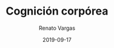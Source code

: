 ---
title: "Cognición corpórea"
author: "Renato Vargas"
lead: "Nosotros estamos diseñados para movernos. Tenemos neuronas en el corazón y en el sistema digestivo. Necesitamos activar nuestro cuerpo para poder dominar nuestra mente. ¿Qué significa lo corpóreo para el alto desempeño? Quizás todo."
shortdesc: "El cuerpo como fuente de conocimiento."
date: "2019-09-17"
draft: false

---
